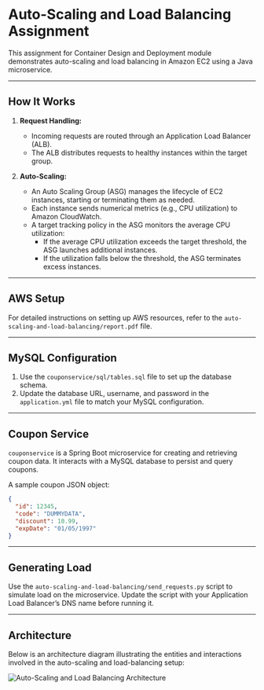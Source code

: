 # Auto-Scaling and Load Balancing Assignment

This assignment for Container Design and Deployment module demonstrates auto-scaling and load balancing in Amazon EC2 using a Java microservice.

---

## How It Works

1. **Request Handling:**
   - Incoming requests are routed through an Application Load Balancer (ALB).
   - The ALB distributes requests to healthy instances within the target group.

2. **Auto-Scaling:**
   - An Auto Scaling Group (ASG) manages the lifecycle of EC2 instances, starting or terminating them as needed.
   - Each instance sends numerical metrics (e.g., CPU utilization) to Amazon CloudWatch.
   - A target tracking policy in the ASG monitors the average CPU utilization:
     - If the average CPU utilization exceeds the target threshold, the ASG launches additional instances.
     - If the utilization falls below the threshold, the ASG terminates excess instances.

---

## AWS Setup

For detailed instructions on setting up AWS resources, refer to the `auto-scaling-and-load-balancing/report.pdf` file.

---

## MySQL Configuration

1. Use the `couponservice/sql/tables.sql` file to set up the database schema.
2. Update the database URL, username, and password in the `application.yml` file to match your MySQL configuration.

---

## Coupon Service

`couponservice` is a Spring Boot microservice for creating and retrieving coupon data. It interacts with a MySQL database to persist and query coupons.

A sample coupon JSON object:
```json
{
  "id": 12345,
  "code": "DUMMYDATA",
  "discount": 10.99,
  "expDate": "01/05/1997"
}
```

---

## Generating Load

Use the `auto-scaling-and-load-balancing/send_requests.py` script to simulate load on the microservice. Update the script with your Application Load Balancer’s DNS name before running it.

---

## Architecture

Below is an architecture diagram illustrating the entities and interactions involved in the auto-scaling and load-balancing setup:

![Auto-Scaling and Load Balancing Architecture](./assignment1.jpg)

